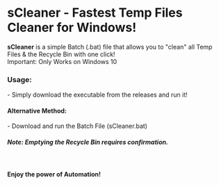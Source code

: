 # sCleaner -  Fastest Temp Files Cleaner for Windows!
<b>sCleaner</b> is a simple Batch (.bat) file that allows you to "clean" all Temp Files & the Recycle Bin with one click!
<br>
Important: Only Works on Windows 10

<h3>Usage:</h3>
- Simply download the executable from the releases and run it!
<br>
<h4>Alternative Method:</h4>
- Download and run the Batch File (sCleaner.bat)
<br>
<h5>Note: Emptying the Recycle Bin requires confirmation.</h5>
<br>
<br>
<b>Enjoy the power of Automation!</b>

